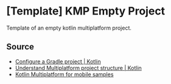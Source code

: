 #  [Template] KMP Empty Project

Template of an empty kotlin multiplatform project.

## Source
- [Configure a Gradle project | Kotlin](https://kotlinlang.org/docs/gradle-configure-project.html)
- [Understand Multiplatform project structure | Kotlin](https://kotlinlang.org/docs/multiplatform-discover-project.html)
- [Kotlin Multiplatform for mobile samples](https://kotlinlang.org/docs/multiplatform-mobile-samples.html)